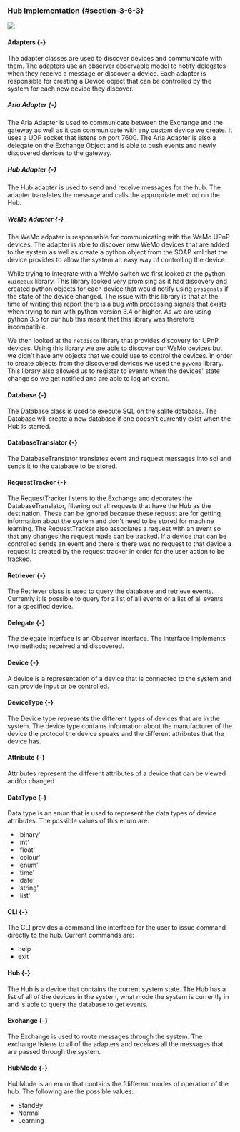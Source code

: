 ### Hub Implementation {#section-3-6-3}

![](./uml/ExchangeClassDiagram.png)

#### Adapters {-}

The adapter classes are used to discover devices and communicate with them. The adapters use 
an observer observable model to notify delegates when they receive a message or discover a device. 
Each adapter is responsible for creating a Device object that can be controlled by the system 
for each new device they discover. 

##### Aria Adapter {-}

The Aria Adapter is used to communicate between the Exchange and the gateway as well as it can
communicate with any custom device we create. It uses a UDP socket that listens on port 7600.
The Aria Adapter is also a delegate on the Exchange Object and is able to push events and newly
discovered devices to the gateway. 

##### Hub Adapter {-}

The Hub adapter is used to send and receive messages for the hub. The adapter translates
the message and calls the appropriate method on the Hub.

##### WeMo Adapter {-}

The WeMo adpater is responsable for communicating with the WeMo UPnP devices. The adapter is able
to discover new WeMo devices that are added to the system as well as create a python object from the
SOAP xml that the device provides to allow the system an easy way of controlling the device.

While trying to integrate with a WeMo switch we first looked at the python `ouimeaux` library.
This library looked very promising as it had discovery and created python objects for each
device that would notify using `pysignals` if the state of the device changed. The issue with this 
library is that at the time of writing this report there is a bug with processing signals that
exists when trying to run with python version 3.4 or higher. As we are using python 3.5 for
our hub this meant that this library was therefore incompatible. 

We then looked at the `netdisco` library that provides discovery for UPnP devices. Using this 
library we are able to discover our WeMo devices but we didn't have any objects that we could use 
to control the devices. In order to create objects from the discovered devices we used the 
`pywemo` library. This library also allowed us to register to events when the devices' state 
change so we get notified and are able to log an event.

#### Database {-}

The Database class is used to execute SQL on the sqlite database. The Database will create a 
new database if one doesn't currently exist when the Hub is started.

#### DatabaseTranslator {-}

The DatabaseTranslator translates event and request messages into sql and sends it to the database 
to be stored.

#### RequestTracker {-}

The RequestTracker listens to the Exchange and decorates the DatabaseTranslator,
filtering out all requests that have the Hub as the destination. These can be ignored because these 
request are for getting information about the system and don't need to be stored for machine 
learning. The RequestTracker also associates a request with an event so that any changes the request
 made can be tracked. If a device that can be controlled sends an event and there is there was no 
request to that device a request is created by the request tracker in order for the user action to 
be tracked.   

#### Retriever {-}

The Retriever class is used to query the database and retrieve events. Currently it is possible
to query for a list of all events or a list of all events for a specified device.

#### Delegate {-}

The delegate interface is  an Observer interface. The interface implements two methods; received 
and discovered.

#### Device {-}

A device is a representation of a device that is connected to the system and can provide input or 
be controlled.

#### DeviceType {-}

The Device type represents the different types of devices that are in the system. The device type
contains information about the manufacturer of the device the protocol the device speaks and the 
different attributes that the device has.

#### Attribute {-}

Attributes represent the different attributes of a device that can be viewed and/or changed

#### DataType {-}

Data type is an enum that is used to represent the data types of device attributes. The possible 
values of this enum are:
- 'binary' 
- 'int'
- 'float' 
- 'colour'
- 'enum'
- 'time'
- 'date'
- 'string'
- 'list'

#### CLI {-}

The CLI provides a command line interface for the user to issue command directly to the hub. 
Current commands are:
- help
- exit

#### Hub {-}

The Hub is a device that contains the current system state. The Hub has a list of all of the 
devices in the system, what mode the system is currently in and is able to query the database to 
get events.

#### Exchange {-}

The Exchange is used to route messages through the system. The exchange listens to all of the 
adapters and receives all the messages that are passed through the system.

#### HubMode {-}

HubMode is an enum that contains the fdifferent modes of operation of the hub. 
The following are the possible values:
- StandBy
- Normal
- Learning
